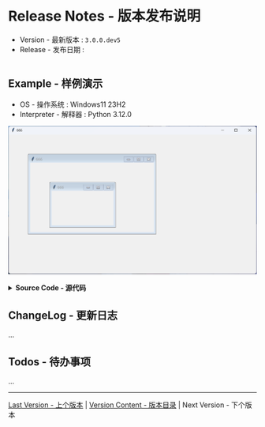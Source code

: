 Release Notes - 版本发布说明
===========================

* Version - 最新版本 : `3.0.0.dev5`
* Release - 发布日期 : 

```

```

Example - 样例演示
-----------------

* OS - 操作系统 : Windows11 23H2
* Interpreter - 解释器 : Python 3.12.0

![png](example.png)

<details><summary><b>Source Code - 源代码</b></summary>

```python
import tkintertools_dev as tkt

tk = tkt.Tk(title="666")
tk.after(1, tk.center)

nestedTk = tkt.NestedTk(tk, size_expand="xy", position_expand="xy")
# nestedTk.after(1, nestedTk.center)

nestedTk_2 = tkt.NestedTk(nestedTk, size_expand="xy",
                          position_expand="xy", size=(320, 180))

# toplevel = tkt.Toplevel(tk, state="zoomed")
# toplevel.center()

tk.mainloop()
```

</details>

ChangeLog - 更新日志
-------------------

...

Todos - 待办事项
---------------

...

---
[Last Version - 上个版本](../2.6.16/News.md) | [Version Content - 版本目录](../README.md) | Next Version - 下个版本
